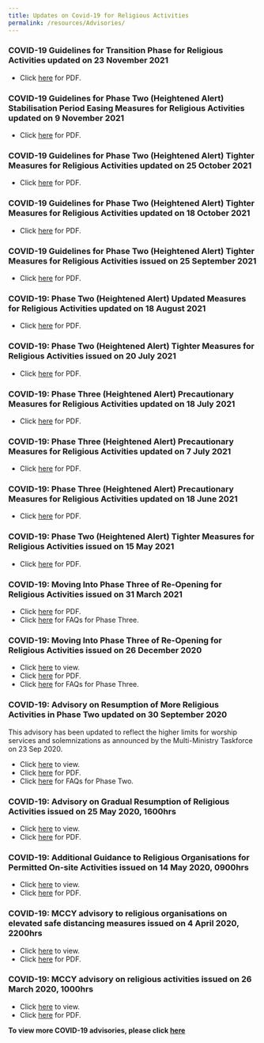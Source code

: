 ```yaml
---
title: Updates on Covid-19 for Religious Activities
permalink: /resources/Advisories/
---
```

### COVID-19 Guidelines for Transition Phase for Religious Activities updated on 23 November 2021

* Click [here](/files/TransitionPhase_22Nov2021.pdf) for PDF.


### COVID-19 Guidelines for Phase Two (Heightened Alert) Stabilisation Period Easing Measures for Religious Activities updated on 9 November 2021

* Click [here](/files/PhaseTwoTMRA_10Nov2021_FINAL.pdf) for PDF.

### COVID-19 Guidelines for Phase Two (Heightened Alert) Tighter Measures for Religious Activities updated on 25 October 2021

* Click [here](/files/PhaseTwoTMRA_25Oct2021_Clean.pdf) for PDF.


### COVID-19 Guidelines for Phase Two (Heightened Alert) Tighter Measures for Religious Activities updated on 18 October 2021

* Click [here](/files/PhaseTwoTMRA_18Oct2021_clean2.pdf) for PDF.

### COVID-19 Guidelines for Phase Two (Heightened Alert) Tighter Measures for Religious Activities issued on 25 September 2021

* Click [here](/files/P2HA25Sep2021.pdf) for PDF.

### COVID-19: Phase Two (Heightened Alert) Updated Measures for Religious Activities updated on 18 August 2021

* Click [here](/media/PhaseTwo_EnhancedMeasures_ReligiousActivities_17Aug2021_v5.pdf) for PDF.

### COVID-19: Phase Two (Heightened Alert) Tighter Measures for Religious Activities issued on 20 July 2021

* Click [here](/media/PhaseTwo_EnhancedMeasures_ReligiousActivities_20Jul2021.pdf) for PDF.

### COVID-19: Phase Three (Heightened Alert) Precautionary Measures for Religious Activities updated on 18 July 2021

* Click [here](/media/PhaseThree_PrecautionaryMeasures_ReligiousActivities_18July2021.pdf) for PDF.

### COVID-19: Phase Three (Heightened Alert) Precautionary Measures for Religious Activities updated on 7 July 2021

* Click [here](/media/PhaseThree_PrecautionaryMeasures_ReligiousActivities_7July2021(final).pdf) for PDF.

### COVID-19: Phase Three (Heightened Alert) Precautionary Measures for Religious Activities updated on 18 June 2021

* Click [here](/media/PhaseThree_PrecautionaryMeasures_ReligiousActivities_18June2021.pdf) for PDF.

### COVID-19: Phase Two (Heightened Alert) Tighter Measures for Religious Activities issued on 15 May 2021

* Click [here](/media/PhaseTwo_EnhancedMeasures_ReligiousActivities_15May2021.pdf) for PDF.

### COVID-19: Moving Into Phase Three of Re-Opening for Religious Activities issued on 31 March 2021

* Click [here](/media/MovingIntoPhaseThreeofReOpeningforReligiousActivities26Dec2020updatedMar2021(31032021).pdf) for PDF.
* Click [here](/resources/faq/) for FAQs for Phase Three.

### COVID-19: Moving Into Phase Three of Re-Opening for Religious Activities issued on 26 December 2020

* Click [here](https://www.mccy.gov.sg/about-us/news-and-resources/press-statements/2020/dec/phase-three-of-re-opening-religious-activities) to view.
* Click [here](/media/MovingintoPhaseThreeofReOpeningforReligiousActivities26Dec2020v222032021.pdf) for PDF.
* Click [here](/resources/faq/) for FAQs for Phase Three.

### COVID-19: Advisory on Resumption of More Religious Activities in Phase Two updated on 30 September 2020
This advisory has been updated to reflect the higher limits for worship services and solemnizations as announced by the Multi-Ministry Taskforce on 23 Sep 2020.
* Click [here](https://www.mccy.gov.sg/about-us/news-and-resources/press-statements/2020/sep/resumption-of-more-religious-activities-in-phase-two) to view.
* Click [here](/media/ResumptionofMoreReligiousActivitiesinPhase218Junupdatedv3.pdf) for PDF.
* Click [here](/resources/faq/) for FAQs for Phase Two.

### COVID-19: Advisory on Gradual Resumption of Religious Activities issued on 25 May 2020, 1600hrs

* Click [here](https://www.mccy.gov.sg/about-us/news-and-resources/press-statements/2020/may/gradual-resumption-of-religious-activities) to view.
* Click [here](/media/AdvisoryGradualResumptionofReligiousActivities.pdf) for PDF.

### COVID-19: Additional Guidance to Religious Organisations for Permitted On-site Activities issued on 14 May 2020, 0900hrs

* Click [here](https://www.mccy.gov.sg/about-us/news-and-resources/press-statements/2020/may/additional-guidance-religious-organisations-permitted-on-site-activities) to view.
* Click [here](/media/3-COVID-19MCCYAdditionalGuidance.pdf) for PDF.

### COVID-19: MCCY advisory to religious organisations on elevated safe distancing measures issued on 4 April 2020, 2200hrs

* Click [here](https://www.mccy.gov.sg/about-us/news-and-resources/press-statements/2020/apr/covid-19-mccy-advisory-to-religious-organisations-on-elevated-safe-distancing-measures) to view. 
* Click [here](/media/2-COVID-19MCCYAdvisory.pdf) for PDF.

### COVID-19: MCCY advisory on religious activities issued on 26 March 2020, 1000hrs

* Click [here](https://www.mccy.gov.sg/about-us/news-and-resources/press-statements/2020/mar/covid-19-mccy-advisory-on-religious-activities) to view. 
* Click [here](/media/1-COVID-19MCCYAdvisoryonReligiousActivities.pdf) for PDF.


**To view more COVID-19 advisories, please click [here](https://www.gov.sg/article/covid-19-sector-specific-advisories)**